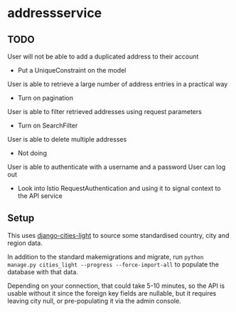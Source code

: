 # addressservice

## TODO

User will not be able to add a duplicated address to their account
- Put a UniqueConstraint on the model

User is able to retrieve a large number of address entries in a practical way
- Turn on pagination

User is able to filter retrieved addresses using request parameters
- Turn on SearchFilter

User is able to delete multiple addresses
- Not doing

User is able to authenticate with a username and a password
User can log out
- Look into Istio RequestAuthentication and using it to signal context to the
  API service

## Setup

This uses
[django-cities-light](https://github.com/yourlabs/django-cities-light) to
source some standardised country, city and region data.

In addition to the standard makemigrations and migrate, run `python manage.py
cities_light --progress --force-import-all` to populate the database with that
data.

Depending on your connection, that could take 5-10 minutes, so the API is
usable without it since the foreign key fields are nullable, but it requires
leaving city null, or pre-populating it via the admin console.
